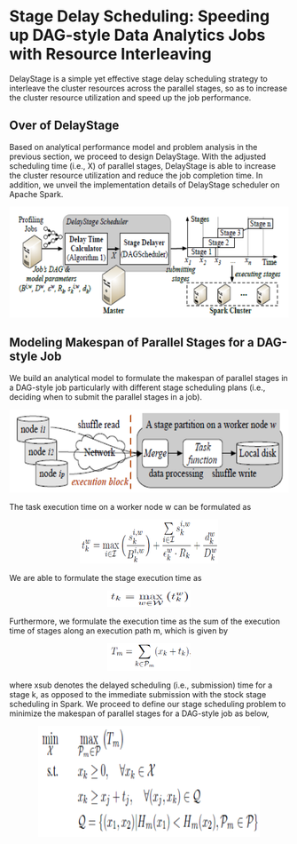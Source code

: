 # Stage Delay Scheduling: Speeding up DAG-style Data Analytics Jobs with Resource Interleaving

DelayStage is a simple yet effective stage delay scheduling strategy to interleave the cluster resources across the parallel stages, so as to increase the cluster resource utilization and speed up the job performance.


## Over of DelayStage

Based on analytical performance model and problem analysis in the previous section, we proceed to design DelayStage. With the adjusted scheduling time (i.e., X) of parallel stages, DelayStage is able to increase the cluster resource utilization and reduce the job completion time. In addition, we unveil the implementation details of DelayStage scheduler on Apache Spark.

<div align=center><img width="550" height="200" src="https://github.com/icloud-ecnu/delaystage/blob/master/images/implement.png"/></div>


## Modeling Makespan of Parallel Stages for a DAG-style Job

We build an analytical model to formulate the makespan of parallel stages in a DAG-style job particularly with different stage scheduling plans (i.e., deciding when to submit the parallel stages in a job).

<div align=center><img width="550" height="150" src="https://github.com/icloud-ecnu/delaystage/blob/master/images/stagesPartition.png"/></div>

The task execution time on a worker node w can be formulated as
<div align=center><img width="250" height=80" src="https://github.com/icloud-ecnu/delaystage/blob/master/images/eq1.png"/></div>

We are able to formulate the stage execution time as
<div align=center><img width="150" height="30" src="https://github.com/icloud-ecnu/delaystage/blob/master/images/eq2.png"/></div>

Furthermore, we formulate the execution time as the sum of the execution time of stages along an execution path m, which is given by
<div align=center><img width="150" height="50" src="https://github.com/icloud-ecnu/delaystage/blob/master/images/eq3.png"/></div>

where xsub<k> denotes the delayed scheduling (i.e., submission) time for a stage k, as opposed to the immediate submission with the stock stage scheduling in Spark. We proceed to define our stage scheduling problem to minimize the makespan of parallel stages for a DAG-style job as below,
<div align=center><img width="400" height="200" src="https://github.com/icloud-ecnu/delaystage/blob/master/images/eq4.png"/></div>

